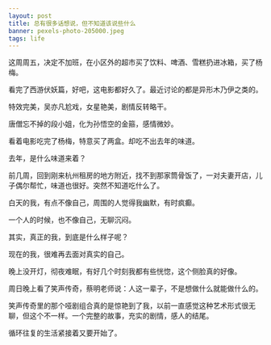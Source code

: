 ```yaml
---
layout: post
title: 总有很多话想说，但不知道该说些什么
banner: pexels-photo-205000.jpeg
tags: life
---
```


这周周五，决定不加班，在小区外的超市买了饮料、啤酒、雪糕扔进冰箱，买了杨梅。

看完了西游伏妖篇，好吧，这电影都好久了。最近讨论的都是异形木乃伊之类的。

特效完美，吴亦凡尬戏，女星艳美，剧情反转略干。

唐僧忘不掉的段小姐，化为孙悟空的金箍，感情微妙。

看着电影吃完了杨梅，特意买了两盒。却吃不出去年的味道。

去年，是什么味道来着？

前几周，回到刚来杭州租房的地方附近，找不到那家筒骨饭了，一对夫妻开店，儿子偶尔帮忙，味道也很好。突然不知道吃什么了。

白天的我，有点不像自己，周围的人觉得我幽默，有时疯癫。

一个人的时候，也不像自己，无聊沉闷。

其实，真正的我，到底是什么样子呢？

现在的我，很难再去面对真实的自己。

晚上没开灯，彻夜难眠，有好几个时刻我都有些恍惚，这个侧脸真的好像。

周日晚上看了笑声传奇，蔡明老师说：人这一辈子，不是想做什么就能做什么的。

笑声传奇里的那个哑剧组合真的是惊艳到了我，以前一直感觉这种艺术形式很无聊，但这个不一样。一个完整的故事，充实的剧情，感人的结尾。

循环往复的生活紧接着又要开始了。